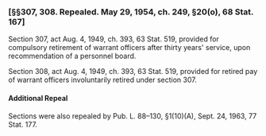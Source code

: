 ### [§§307, 308. Repealed. May 29, 1954, ch. 249, §20(o), 68 Stat. 167] ###

Section 307, act Aug. 4, 1949, ch. 393, 63 Stat. 519, provided for compulsory retirement of warrant officers after thirty years' service, upon recommendation of a personnel board.

Section 308, act Aug. 4, 1949, ch. 393, 63 Stat. 519, provided for retired pay of warrant officers involuntarily retired under section 307.

#### Additional Repeal ####

Sections were also repealed by Pub. L. 88–130, §1(10)(A), Sept. 24, 1963, 77 Stat. 177.